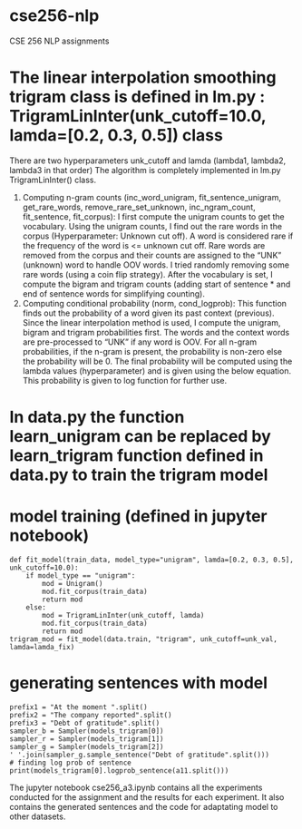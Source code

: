 # cse256-nlp
CSE 256 NLP assignments

# The linear interpolation smoothing trigram class is defined in lm.py : TrigramLinInter(unk_cutoff=10.0, lamda=[0.2, 0.3, 0.5]) class

There are two hyperparameters unk_cutoff and lamda (lambda1, lambda2, lambda3 in that order) 
The algorithm is completely implemented in lm.py TrigramLinInter() class.

1)	Computing n-gram counts (inc_word_unigram, fit_sentence_unigram, get_rare_words, remove_rare_set_unknown, inc_ngram_count, fit_sentence, fit_corpus): I first compute the unigram counts to get the vocabulary. Using the unigram counts, I find out the rare words in the corpus (Hyperparameter: Unknown cut off). A word is considered rare if the frequency of the word is <= unknown cut off. Rare words are removed from the corpus and their counts are assigned to the “UNK” (unknown) word to handle OOV words. I tried randomly removing some rare words (using a coin flip strategy). After the vocabulary is set, I compute the bigram and trigram counts (adding start of sentence * and end of sentence words for simplifying counting). 
2)	Computing conditional probability (norm, cond_logprob): This function finds out the probability of a word given its past context (previous). Since the linear interpolation method is used, I compute the unigram, bigram and trigram probabilities first. The words and the context words are pre-processed to “UNK” if any word is OOV. For all n-gram probabilities, if the n-gram is present, the probability is non-zero else the probability will be 0. The final probability will be computed using the lambda values (hyperparameter) and is given using the below equation. This probability is given to log function for further use.

# In data.py the function learn_unigram can be replaced by learn_trigram function defined in data.py to train the trigram model

# model training (defined in jupyter notebook)
```
def fit_model(train_data, model_type="unigram", lamda=[0.2, 0.3, 0.5], unk_cutoff=10.0):
    if model_type == "unigram":
        mod = Unigram()
        mod.fit_corpus(train_data)
        return mod
    else:
        mod = TrigramLinInter(unk_cutoff, lamda)
        mod.fit_corpus(train_data)
        return mod
trigram_mod = fit_model(data.train, "trigram", unk_cutoff=unk_val, lamda=lamda_fix)
```

# generating sentences with model
```
prefix1 = "At the moment ".split()
prefix2 = "The company reported".split()
prefix3 = "Debt of gratitude".split()
sampler_b = Sampler(models_trigram[0])
sampler_r = Sampler(models_trigram[1])
sampler_g = Sampler(models_trigram[2])
' '.join(sampler_g.sample_sentence("Debt of gratitude".split()))
# finding log prob of sentence
print(models_trigram[0].logprob_sentence(a11.split()))

```
The jupyter notebook cse256_a3.ipynb contains all the experiments conducted for the assignment and the results for each experiment. It also contains the generated sentences and the code for adaptating model to other datasets.